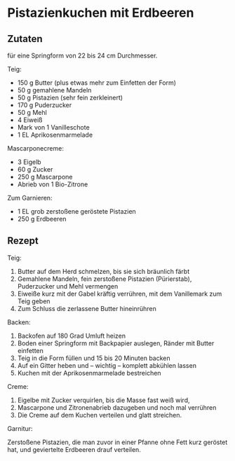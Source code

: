 # Pistazienkuchen mit Erdbeeren

## Zutaten 

für eine Springform von 22 bis 24 cm Durchmesser.

Teig: 

- 150 g Butter (plus etwas mehr zum Einfetten der Form)
- 50 g gemahlene Mandeln
- 50 g Pistazien (sehr fein zerkleinert)
- 170 g Puderzucker
- 50 g Mehl
- 4 Eiweiß
- Mark von 1 Vanilleschote
- 1 EL Aprikosenmarmelade

Mascarponecreme: 

- 3 Eigelb
- 60 g Zucker
- 250 g Mascarpone
- Abrieb von 1 Bio-Zitrone

Zum Garnieren: 

- 1 EL grob zerstoßene geröstete Pistazien
- 250 g Erdbeeren

## Rezept

Teig:

1. Butter auf dem Herd schmelzen, bis sie sich bräunlich färbt
2. Gemahlene Mandeln, fein zerstoßene Pistazien (Pürierstab), Puderzucker und Mehl vermengen
3. Eiweiße kurz mit der Gabel kräftig verrühren, mit dem Vanillemark zum Teig geben 
4. Zum Schluss die zerlassene Butter hineinrühren

Backen:

1. Backofen auf 180 Grad Umluft heizen
2. Boden einer Springform mit Backpapier auslegen, Ränder mit Butter einfetten
3. Teig in die Form füllen und 15 bis 20 Minuten backen
4. Auf ein Gitter heben und – wichtig – komplett abkühlen lassen
5. Kuchen mit der Aprikosenmarmelade bestreichen

Creme:

1. Eigelbe mit Zucker verquirlen, bis die Masse fast weiß wird, 
2. Mascarpone und Zitronenabrieb dazugeben und noch mal verrühren
3. Die Creme auf dem Kuchen verteilen und glatt streichen.

Garnitur:

Zerstoßene Pistazien, die man zuvor in einer Pfanne ohne Fett kurz geröstet hat, und geviertelte Erdbeeren drauf verteilen.